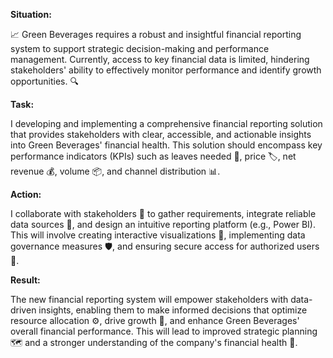 **Situation:**

📈 Green Beverages requires a robust and insightful financial reporting system to support strategic decision-making and performance management. 
Currently, access to key financial data is limited, hindering stakeholders' ability to effectively monitor performance and identify growth opportunities. 🔍

**Task:**

I developing and implementing a comprehensive financial reporting solution that provides stakeholders with clear, accessible, and actionable insights into Green Beverages' financial health. 
This solution should encompass key performance indicators (KPIs) such as leaves needed 🍃, price 🏷️, net revenue 💰, volume 📦, and channel distribution 📊.

**Action:**

I collaborate with stakeholders 🤝 to gather requirements, integrate reliable data sources 🔗, and design an intuitive reporting platform (e.g., Power BI). 
This will involve creating interactive visualizations 🎨, implementing data governance measures 🛡️, and ensuring secure access for authorized users 🔑.

**Result:**

The new financial reporting system will empower stakeholders with data-driven insights, enabling them to make informed decisions that optimize resource allocation ⚙️, drive growth 🚀, and enhance Green Beverages' overall financial performance. 
This will lead to improved strategic planning 🗺️ and a stronger understanding of the company's financial health 💚.
